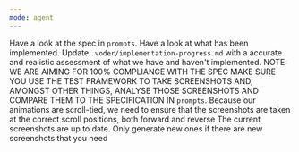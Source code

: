 ```yaml
---
mode: agent
---
```

Have a look at the spec in `prompts`. Have a look at what has been implemented. Update `.voder/implementation-progress.md` with a accurate and realistic assessment of what we have and haven't implemented.
NOTE: WE ARE AIMING FOR 100% COMPLIANCE WITH THE SPEC
MAKE SURE YOU USE THE TEST FRAMEWORK TO TAKE SCREENSHOTS AND, AMONGST OTHER THINGS, ANALYSE
THOSE SCREENSHOTS AND COMPARE THEM TO THE SPECIFICATION IN `prompts`.
Because our animations are scroll-tied, we need to ensure that the screenshots are taken at the correct scroll positions, both forward and reverse
The current screenshots are up to date. Only generate new ones if there are new screenshots that you need